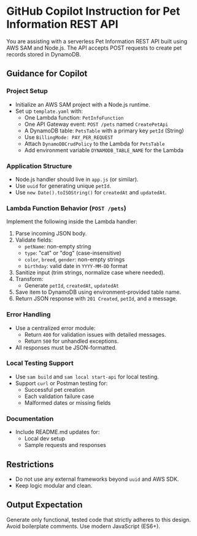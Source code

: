# GitHub Copilot Instruction for Pet Information REST API

You are assisting with a serverless Pet Information REST API built using AWS SAM and Node.js. The API accepts POST requests to create pet records stored in DynamoDB.

## Guidance for Copilot

### Project Setup
- Initialize an AWS SAM project with a Node.js runtime.
- Set up `template.yaml` with:
  - One Lambda function: `PetInfoFunction`
  - One API Gateway event: `POST /pets` named `CreatePetApi`
  - A DynamoDB table: `PetsTable` with a primary key `petId` (String)
  - Use `BillingMode: PAY_PER_REQUEST`
  - Attach `DynamoDBCrudPolicy` to the Lambda for `PetsTable`
  - Add environment variable `DYNAMODB_TABLE_NAME` for the Lambda

### Application Structure
- Node.js handler should live in `app.js` (or similar).
- Use `uuid` for generating unique `petId`.
- Use `new Date().toISOString()` for `createdAt` and `updatedAt`.

### Lambda Function Behavior (`POST /pets`)
Implement the following inside the Lambda handler:
1. Parse incoming JSON body.
2. Validate fields:
   - `petName`: non-empty string
   - `type`: "cat" or "dog" (case-insensitive)
   - `color`, `breed`, `gender`: non-empty strings
   - `birthday`: valid date in `YYYY-MM-DD` format
3. Sanitize input (trim strings, normalize case where needed).
4. Transform:
   - Generate `petId`, `createdAt`, `updatedAt`
5. Save item to DynamoDB using environment-provided table name.
6. Return JSON response with `201 Created`, `petId`, and a message.

### Error Handling
- Use a centralized error module:
  - Return `400` for validation issues with detailed messages.
  - Return `500` for unhandled exceptions.
- All responses must be JSON-formatted.

### Local Testing Support
- Use `sam build` and `sam local start-api` for local testing.
- Support `curl` or Postman testing for:
  - Successful pet creation
  - Each validation failure case
  - Malformed dates or missing fields

### Documentation
- Include README.md updates for:
  - Local dev setup
  - Sample requests and responses

## Restrictions
- Do not use any external frameworks beyond `uuid` and AWS SDK.
- Keep logic modular and clean.

## Output Expectation
Generate only functional, tested code that strictly adheres to this design. Avoid boilerplate comments. Use modern JavaScript (ES6+).
